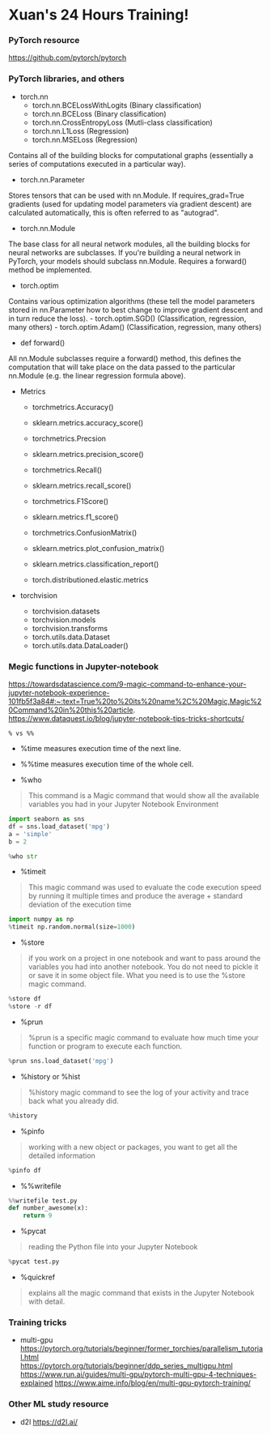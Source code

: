 # Xuan's 24 Hours Training!

### PyTorch resource
https://github.com/pytorch/pytorch


### PyTorch libraries, and others

- torch.nn
    - torch.nn.BCELossWithLogits (Binary classification) 
    - torch.nn.BCELoss           (Binary classification)
    - torch.nn.CrossEntropyLoss  (Mutli-class classification)
    - torch.nn.L1Loss            (Regression)
    - torch.nn.MSELoss           (Regression)

Contains all of the building blocks for computational graphs (essentially a series of computations executed in a particular way).

- torch.nn.Parameter

Stores tensors that can be used with nn.Module. If requires_grad=True gradients (used for updating model parameters via gradient descent) are calculated automatically, this is often referred to as "autograd".

- torch.nn.Module

The base class for all neural network modules, all the building blocks for neural networks are subclasses. If you're building a neural network in PyTorch, your models should subclass nn.Module. Requires a forward() method be implemented.

- torch.optim

Contains various optimization algorithms (these tell the model parameters stored in nn.Parameter how to best change to improve gradient descent and in turn reduce the loss).
    - torch.optim.SGD()     (Classification, regression, many others)
    - torch.optim.Adam()    (Classification, regression, many others)



- def forward()

All nn.Module subclasses require a forward() method, this defines the computation that will take place on the data passed to the particular nn.Module (e.g. the linear regression formula above).


- Metrics
    - torchmetrics.Accuracy()
    - sklearn.metrics.accuracy_score()

    - torchmetrics.Precsion
    - sklearn.metrics.precision_score()
    
    - torchmetrics.Recall()
    - sklearn.metrics.recall_score()
    
    - torchmetrics.F1Score()
    - sklearn.metrics.f1_score()
    
    - torchmetrics.ConfusionMatrix()
    - sklearn.metrics.plot_confusion_matrix()
    
    - sklearn.metrics.classification_report()
    
    - torch.distributioned.elastic.metrics 
    
    
- torchvision
    - torchvision.datasets
    - torchvision.models
    - torchvision.transforms
    - torch.utils.data.Dataset
    - torch.utils.data.DataLoader()
    
    
### Megic functions in Jupyter-notebook
https://towardsdatascience.com/9-magic-command-to-enhance-your-jupyter-notebook-experience-101fb5f3a84#:~:text=True%20to%20its%20name%2C%20Magic,Magic%20Command%20in%20this%20article.   
https://www.dataquest.io/blog/jupyter-notebook-tips-tricks-shortcuts/


`% vs %%`
- %time measures execution time of the next line.
- %%time measures execution time of the whole cell.


- %who   
> This command is a Magic command that would show all the available variables you had in your Jupyter Notebook Environment
```python
import seaborn as sns
df = sns.load_dataset('mpg')
a = 'simple'
b = 2

%who str
```

- %timeit
> This magic command was used to evaluate the code execution speed by running it multiple times and produce the average + standard deviation of the execution time
```python
import numpy as np
%timeit np.random.normal(size=1000)
```


- %store
> if you work on a project in one notebook and want to pass around the variables you had into another notebook. You do not need to pickle it or save it in some object file. What you need is to use the %store magic command.
```python
%store df
%store -r df
```

- %prun
> %prun is a specific magic command to evaluate how much time your function or program to execute each function.
```python
%prun sns.load_dataset('mpg')
```

- %history or %hist
> %history magic command to see the log of your activity and trace back what you already did.
```python
%history
```

- %pinfo
> working with a new object or packages, you want to get all the detailed information
```python
%pinfo df
```

- %%writefile
```python
%%writefile test.py
def number_awesome(x):
    return 9
```

- %pycat
>  reading the Python file into your Jupyter Notebook
```python
%pycat test.py
```

- %quickref
>  explains all the magic command that exists in the Jupyter Notebook with detail.


### Training tricks
- multi-gpu
https://pytorch.org/tutorials/beginner/former_torchies/parallelism_tutorial.html  
https://pytorch.org/tutorials/beginner/ddp_series_multigpu.html 
https://www.run.ai/guides/multi-gpu/pytorch-multi-gpu-4-techniques-explained
https://www.aime.info/blog/en/multi-gpu-pytorch-training/

### Other ML study resource
- d2l
https://d2l.ai/
